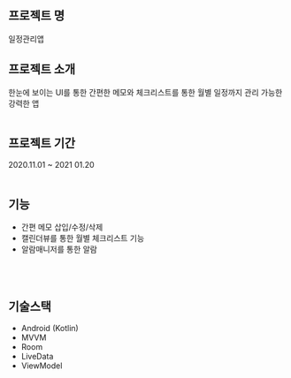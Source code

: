 ## 프로젝트 명
일정관리앱

## 프로젝트 소개
한눈에 보이는 UI를 통한 간편한 메모와  체크리스트를 통한 월별 일정까지 관리 가능한 강력한 앱
<br><br>

## 프로젝트 기간
2020.11.01 ~ 2021 01.20<br><br>

## 기능
* 간편 메모 삽입/수정/삭제
* 캘린더뷰를 통한 월별 체크리스트 기능
* 알람매니저를 통한 알람

<br><br>



## 기술스택
* Android (Kotlin)
* MVVM
* Room
* LiveData
* ViewModel 
<br><br>
